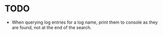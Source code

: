 ﻿# TODO

* When querying log entries for a log name, print them to console as they are found, not at the end of the search.
